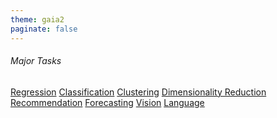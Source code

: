 ```yaml
---
theme: gaia2
paginate: false
---
```


<!-- _class: lead -->

###### Major Tasks

<div class="dashboard-tiles">
  <a class="tile-link" href="aiml/major/index.html" style="--tile-bg-img:url('assets/2025-10-01-08-41-30.png');">Regression</a>
  <a class="tile-link" href="formal/aiml/major/classification/index.html" style="--tile-bg-img:url('assets/2025-10-04-08-15-36.png');">Classification</a>
  <a class="tile-link" href="aiml/major/index.html" style="--tile-bg-img:url('assets/2025-10-01-08-41-30.png');">Clustering</a>
  <a class="tile-link" href="aiml/major/index.html" style="--tile-bg-img:url('assets/2025-10-01-08-41-30.png');">Dimensionality Reduction</a>
  <a class="tile-link" href="aiml/major/index.html" style="--tile-bg-img:url('assets/2025-10-01-08-41-30.png');">Recommendation</a>
  <a class="tile-link" href="aiml/major/index.html" style="--tile-bg-img:url('assets/2025-10-01-08-41-30.png');">Forecasting</a>
  <a class="tile-link" href="aiml/major/index.html" style="--tile-bg-img:url('assets/2025-10-01-08-41-30.png');">Vision</a>
  <a class="tile-link" href="aiml/major/index.html" style="--tile-bg-img:url('assets/2025-10-01-08-41-30.png');">Language</a>
</div>
